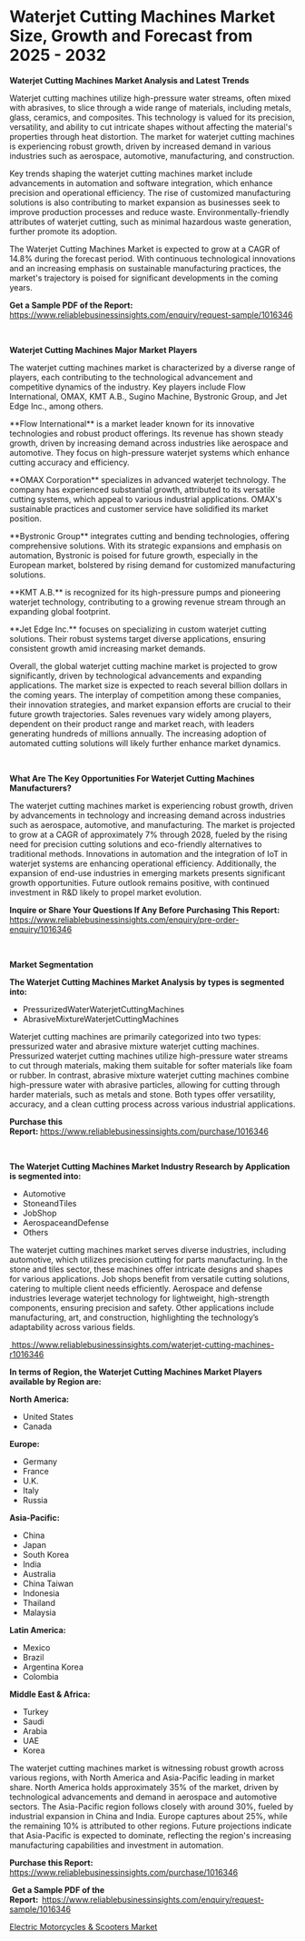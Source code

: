 <p><h1>Waterjet Cutting Machines Market Size, Growth and Forecast from 2025 - 2032</h1></p><p><strong>Waterjet Cutting Machines Market Analysis and Latest Trends</strong></p>
<p><p>Waterjet cutting machines utilize high-pressure water streams, often mixed with abrasives, to slice through a wide range of materials, including metals, glass, ceramics, and composites. This technology is valued for its precision, versatility, and ability to cut intricate shapes without affecting the material's properties through heat distortion. The market for waterjet cutting machines is experiencing robust growth, driven by increased demand in various industries such as aerospace, automotive, manufacturing, and construction.</p><p>Key trends shaping the waterjet cutting machines market include advancements in automation and software integration, which enhance precision and operational efficiency. The rise of customized manufacturing solutions is also contributing to market expansion as businesses seek to improve production processes and reduce waste. Environmentally-friendly attributes of waterjet cutting, such as minimal hazardous waste generation, further promote its adoption. </p><p>The Waterjet Cutting Machines Market is expected to grow at a CAGR of 14.8% during the forecast period. With continuous technological innovations and an increasing emphasis on sustainable manufacturing practices, the market's trajectory is poised for significant developments in the coming years.</p></p>
<p><strong>Get a Sample PDF of the Report:&nbsp;</strong> <a href="https://www.reliablebusinessinsights.com/enquiry/request-sample/1016346?utm_campaign=3116&utm_medium=2&utm_source=Github&utm_content=ia&utm_term=08042025&utm_id=waterjet-cutting-machines">https://www.reliablebusinessinsights.com/enquiry/request-sample/1016346</a></p>
<p>&nbsp;</p>
<p><strong>Waterjet Cutting Machines Major Market Players</strong></p>
<p><p>The waterjet cutting machines market is characterized by a diverse range of players, each contributing to the technological advancement and competitive dynamics of the industry. Key players include Flow International, OMAX, KMT A.B., Sugino Machine, Bystronic Group, and Jet Edge Inc., among others.</p><p>**Flow International** is a market leader known for its innovative technologies and robust product offerings. Its revenue has shown steady growth, driven by increasing demand across industries like aerospace and automotive. They focus on high-pressure waterjet systems which enhance cutting accuracy and efficiency.</p><p>**OMAX Corporation** specializes in advanced waterjet technology. The company has experienced substantial growth, attributed to its versatile cutting systems, which appeal to various industrial applications. OMAX's sustainable practices and customer service have solidified its market position.</p><p>**Bystronic Group** integrates cutting and bending technologies, offering comprehensive solutions. With its strategic expansions and emphasis on automation, Bystronic is poised for future growth, especially in the European market, bolstered by rising demand for customized manufacturing solutions.</p><p>**KMT A.B.** is recognized for its high-pressure pumps and pioneering waterjet technology, contributing to a growing revenue stream through an expanding global footprint.</p><p>**Jet Edge Inc.** focuses on specializing in custom waterjet cutting solutions. Their robust systems target diverse applications, ensuring consistent growth amid increasing market demands.</p><p>Overall, the global waterjet cutting machine market is projected to grow significantly, driven by technological advancements and expanding applications. The market size is expected to reach several billion dollars in the coming years. The interplay of competition among these companies, their innovation strategies, and market expansion efforts are crucial to their future growth trajectories. Sales revenues vary widely among players, dependent on their product range and market reach, with leaders generating hundreds of millions annually. The increasing adoption of automated cutting solutions will likely further enhance market dynamics.</p></p>
<p>&nbsp;</p>
<p><strong>What Are The Key Opportunities For Waterjet Cutting Machines Manufacturers?</strong></p>
<p><p>The waterjet cutting machines market is experiencing robust growth, driven by advancements in technology and increasing demand across industries such as aerospace, automotive, and manufacturing. The market is projected to grow at a CAGR of approximately 7% through 2028, fueled by the rising need for precision cutting solutions and eco-friendly alternatives to traditional methods. Innovations in automation and the integration of IoT in waterjet systems are enhancing operational efficiency. Additionally, the expansion of end-use industries in emerging markets presents significant growth opportunities. Future outlook remains positive, with continued investment in R&D likely to propel market evolution.</p></p>
<p><strong>Inquire or Share Your Questions If Any Before Purchasing This Report:</strong> <a href="https://www.reliablebusinessinsights.com/enquiry/pre-order-enquiry/1016346?utm_campaign=3116&utm_medium=2&utm_source=Github&utm_content=ia&utm_term=08042025&utm_id=waterjet-cutting-machines">https://www.reliablebusinessinsights.com/enquiry/pre-order-enquiry/1016346</a></p>
<p>&nbsp;</p>
<p><strong>Market Segmentation</strong></p>
<p><strong>The Waterjet Cutting Machines Market Analysis by types is segmented into:</strong></p>
<p><ul><li>PressurizedWaterWaterjetCuttingMachines</li><li>AbrasiveMixtureWaterjetCuttingMachines</li></ul></p>
<p><p>Waterjet cutting machines are primarily categorized into two types: pressurized water and abrasive mixture waterjet cutting machines. Pressurized waterjet cutting machines utilize high-pressure water streams to cut through materials, making them suitable for softer materials like foam or rubber. In contrast, abrasive mixture waterjet cutting machines combine high-pressure water with abrasive particles, allowing for cutting through harder materials, such as metals and stone. Both types offer versatility, accuracy, and a clean cutting process across various industrial applications.</p></p>
<p><strong>Purchase this Report:&nbsp;</strong><a href="https://www.reliablebusinessinsights.com/purchase/1016346?utm_campaign=3116&utm_medium=2&utm_source=Github&utm_content=ia&utm_term=08042025&utm_id=waterjet-cutting-machines">https://www.reliablebusinessinsights.com/purchase/1016346</a></p>
<p>&nbsp;</p>
<p><strong>The Waterjet Cutting Machines Market Industry Research by Application is segmented into:</strong></p>
<p><ul><li>Automotive</li><li>StoneandTiles</li><li>JobShop</li><li>AerospaceandDefense</li><li>Others</li></ul></p>
<p><p>The waterjet cutting machines market serves diverse industries, including automotive, which utilizes precision cutting for parts manufacturing. In the stone and tiles sector, these machines offer intricate designs and shapes for various applications. Job shops benefit from versatile cutting solutions, catering to multiple client needs efficiently. Aerospace and defense industries leverage waterjet technology for lightweight, high-strength components, ensuring precision and safety. Other applications include manufacturing, art, and construction, highlighting the technology’s adaptability across various fields.</p></p>
<p><a href="https://www.reliablebusinessinsights.com/waterjet-cutting-machines-r1016346?utm_campaign=3116&utm_medium=2&utm_source=Github&utm_content=ia&utm_term=08042025&utm_id=waterjet-cutting-machines">&nbsp;https://www.reliablebusinessinsights.com/waterjet-cutting-machines-r1016346</a></p>
<p><strong>In terms of Region, the Waterjet Cutting Machines Market Players available by Region are:</strong></p>
<p>
    <p> <strong> North America: </strong>
        <ul>
            <li>United States</li>
            <li>Canada</li>
        </ul>
        </p> 
    <p> <strong> Europe: </strong>
        <ul>
            <li>Germany</li>
            <li>France</li>
            <li>U.K.</li>
            <li>Italy</li>
            <li>Russia</li>
        </ul>
        </p> 
    <p> <strong> Asia-Pacific: </strong>
        <ul>
            <li>China</li>
            <li>Japan</li>
            <li>South Korea</li>
            <li>India</li>
            <li>Australia</li>
            <li>China Taiwan</li>
            <li>Indonesia</li>
            <li>Thailand</li>
            <li>Malaysia</li>
        </ul>
        </p> 
    <p> <strong> Latin America: </strong>
        <ul>
            <li>Mexico</li>
            <li>Brazil</li>
            <li>Argentina Korea</li>
            <li>Colombia</li>
        </ul>
        </p> 
    <p> <strong> Middle East & Africa: </strong>
        <ul>
            <li>Turkey</li>
            <li>Saudi</li>
            <li>Arabia</li>
            <li>UAE</li>
            <li>Korea</li>
        </ul>
    </p>
    </p>
<p><p>The waterjet cutting machines market is witnessing robust growth across various regions, with North America and Asia-Pacific leading in market share. North America holds approximately 35% of the market, driven by technological advancements and demand in aerospace and automotive sectors. The Asia-Pacific region follows closely with around 30%, fueled by industrial expansion in China and India. Europe captures about 25%, while the remaining 10% is attributed to other regions. Future projections indicate that Asia-Pacific is expected to dominate, reflecting the region's increasing manufacturing capabilities and investment in automation.</p></p>
<p><strong>Purchase this Report: </strong><a href="https://www.reliablebusinessinsights.com/purchase/1016346?utm_campaign=3116&utm_medium=2&utm_source=Github&utm_content=ia&utm_term=08042025&utm_id=waterjet-cutting-machines">https://www.reliablebusinessinsights.com/purchase/1016346</a></p>
<p>&nbsp;<strong>Get a Sample PDF of the Report:&nbsp;&nbsp;</strong><a href="https://www.reliablebusinessinsights.com/enquiry/request-sample/1016346?utm_campaign=3116&utm_medium=2&utm_source=Github&utm_content=ia&utm_term=08042025&utm_id=waterjet-cutting-machines">https://www.reliablebusinessinsights.com/enquiry/request-sample/1016346</a></p>
<p><strong></strong></p>
<p><p><a href="https://github.com/ivvrgibi/Market-Research-Report-List-1/blob/main/electric-motorcycles-scooters-market.md?utm_campaign=3116&utm_medium=2&utm_source=Github&utm_content=ia&utm_term=08042025&utm_id=waterjet-cutting-machines">Electric Motorcycles & Scooters Market</a></p></p>